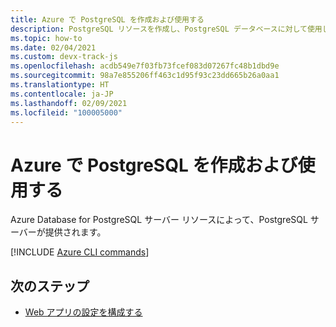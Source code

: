 ```yaml
---
title: Azure で PostgreSQL を作成および使用する
description: PostgreSQL リソースを作成し、PostgreSQL データベースに対して使用します。
ms.topic: how-to
ms.date: 02/04/2021
ms.custom: devx-track-js
ms.openlocfilehash: acdb549e7f03fb73fcef083d07267fc48b1dbd9e
ms.sourcegitcommit: 98a7e855206ff463c1d95f93c23dd665b26a0aa1
ms.translationtype: HT
ms.contentlocale: ja-JP
ms.lasthandoff: 02/09/2021
ms.locfileid: "100005000"
---
```

# <a name="create-and-use-postgresql-on-azure"></a>Azure で PostgreSQL を作成および使用する

Azure Database for PostgreSQL サーバー リソースによって、PostgreSQL サーバーが提供されます。 

[!INCLUDE [Azure CLI commands](../../includes/azure-cli-postgresql-db.md)]

## <a name="next-steps"></a>次のステップ

* [Web アプリの設定を構成する](../configure-web-app-settings.md)

